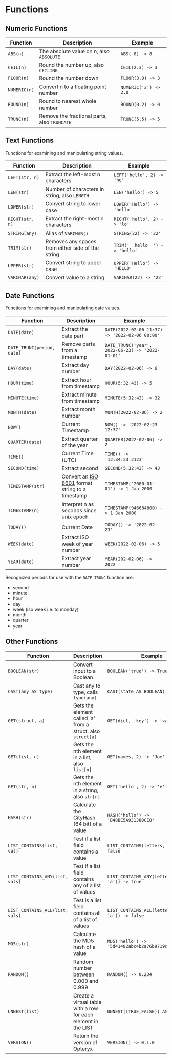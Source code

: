# Functions

## Numeric Functions

Function        | Description                                       | Example
--------------- | ------------------------------------------------- | ---------------------------
`ABS(n)`        | The absolute value on n, also `ABSOLUTE`          | `ABS(-8) -> 8`   
`CEIL(n)`       | Round the number up, also `CEILING`               | `CEIL(2.3) -> 3`        
`FLOOR(n)`      | Round the number down                             | `FLOOR(3.9) -> 3` 
`NUMERIC(n)`    | Convert n to a floating point number              | `NUMERIC('2') -> 2.0`
`ROUND(n)`      | Round to nearest whole number                     | `ROUND(0.2) -> 0`
`TRUNC(n)`      | Remove the fractional parts, also `TRUNCATE`      | `TRUNC(5.5) -> 5`

## Text Functions

Functions for examining and manipulating string values. 

Function        | Description                                       | Example
--------------- | ------------------------------------------------- | ---------------------------
`LEFT(str, n)`  | Extract the left-most n characters                | `LEFT('hello', 2) -> 'he'`
`LEN(str)`      | Number of characters in string, also `LENGTH`     | `LEN('hello') -> 5`
`LOWER(str)`    | Convert string to lower case                      | `LOWER('Hello') -> 'hello'`
`RIGHT(str, n)` | Extract the right-most n characters               | `RIGHT('hello', 2) -> 'lo'`
`STRING(any)`   | Alias of `VARCHAR()`                              | `STRING(22) -> '22'`
`TRIM(str)`     | Removes any spaces from either side of the string | `TRIM('  hello  ') -> 'hello'`
`UPPER(str)`    | Convert string to upper case                      | `UPPER('Hello') -> 'HELLO'`
`VARCHAR(any)`  | Convert value to a string                         | `VARCHAR(22) -> '22'`

## Date Functions

Functions for examining and manipulating date values. 

Function        | Description                                       | Example
--------------- | ------------------------------------------------- | ---------------------------
`DATE(date)`    | Extract the date part                             | `DATE(2022-02-06 11:37) -> '2022-02-06 00:00'`
`DATE_TRUNC(period, date)` | Remove parts from a timestamp         | `DATE_TRUNC('year', 2022-06-23) -> '2022-01-01'` 
`DAY(date)`     | Extract day number                                | `DAY(2022-02-06) -> 6`
`HOUR(time)`    | Extract hour from timestamp                       | `HOUR(5:32:43) -> 5`
`MINUTE(time)`  | Extract minute from timestamp                     | `MINUTE(5:32:43) -> 32`
`MONTH(date)`   | Extract month number                              | `MONTH(2022-02-06) -> 2`
`NOW()`         | Current Timestamp                                 | `NOW() -> '2022-02-23 12:37'`
`QUARTER(date)` | Extract quarter of the year                       | `QUARTER(2022-02-06) -> 2`
`TIME()`        | Current Time (UTC)                                | `TIME() -> '12:34:23.2123'`
`SECOND(time)`  | Extract second                                    | `SECOND(5:32:43) -> 43`
`TIMESTAMP(str)` | Convert an [ISO 8601](https://www.iso.org/iso-8601-date-and-time-format.html) format string to a timestamp | `TIMESTAMP('2000-01-01') -> 1 Jan 2000`
`TIMESTAMP(n)`  | Interpret n as seconds since unix epoch           | `TIMESTAMP(946684800) -> 1 Jan 2000`
`TODAY()`       | Current Date                                      | `TODAY() -> '2022-02-23'`
`WEEK(date)`    | Extract ISO week of year number                   | `WEEK(2022-02-06) -> 5`
`YEAR(date)`    | Extract year number                               | `YEAR(202-02-06) -> 2022`


Recognized periods for use with the `DATE_TRUNC` function are: 

- second
- minute
- hour
- day
- week (iso week i.e. to monday)
- month
- quarter
- year

## Other Functions

Function            | Description                                       | Example
------------------- | ------------------------------------------------- | ---------------------------
`BOOLEAN(str)`      | Convert input to a Boolean                        | `BOOLEAN('true') -> True`
`CAST(any AS type)` | Cast any to type, calls `type(any)`               | `CAST(state AS BOOLEAN) -> False`
`GET(struct, a)`    | Gets the element called 'a' from a struct, also `struct[a]` | `GET(dict, 'key') -> 'value'`
`GET(list, n)`      | Gets the nth element in a list, also `list[n]`    | `GET(names, 2) -> 'Joe'`
`GET(str, n)`       | Gets the nth element in a string, also `str[n]`   | `GET('hello', 2) -> 'e'`
`HASH(str)`         | Calculate the [CityHash](https://opensource.googleblog.com/2011/04/introducing-cityhash.html) (64 bit) of a value  | `HASH('hello') -> 'B48BE5A931380CE8'`
`LIST_CONTAINS(list, val)`      | Test if a list field contains a value | `LIST_CONTAINS(letters, '1') -> false`
`LIST_CONTAINS_ANY(list, vals)` | Test if a list field contains any of a list of values | `LIST_CONTAINS_ANY(letters, ('1', 'a')) -> true`
`LIST_CONTAINS_ALL(list, vals)` | Test is a list field contains all of a list of values | `LIST_CONTAINS_ALL(letters, ('1', 'a')) -> false`
`MD5(str)`          | Calculate the MD5 hash of a value                 | `MD5('hello') -> '5d41402abc4b2a76b9719d911017c592'`
`RANDOM()`          | Random number between 0.000 and 0.999             | `RANDOM() -> 0.234`
`UNNEST(list)`      | Create a virtual table with a row for each element in the LIST | `UNNEST((TRUE,FALSE)) AS Booleans` 
`VERSION()`         | Return the version of Opteryx                     | `VERSION() -> 0.1.0`

